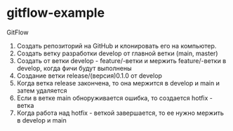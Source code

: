 # gitflow-example

GitFlow
1. Создать репозиторий на GitHub и клонировать его на компьютер.
2. Создать ветку разработки develop от главной ветки (main, master)
3. Создать от ветки develop - feature/-ветки и мержить feature/-ветки в develop, когда фичи будут выполнены
4. Создание ветки release/(версия)0.1.0 от develop
5. Когда ветка release закончена, то она мержится в develop и main и затем удаляется
6. Если в ветке main обноруживается ошибка, то создается hotfix - ветка
7. Когда работа над hotfix - веткой завершается, то ее нужно мержить в develop и main